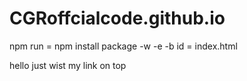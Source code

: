 # CGRoffcialcode.github.io
npm run = npm install package -w -e -b  id = index.html


hello just wist my link on top
